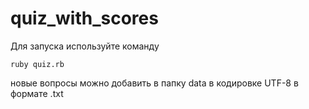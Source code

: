 # quiz_with_scores

Для запуска используйте команду 

```
ruby quiz.rb
```

новые вопросы можно добавить в папку data в кодировке UTF-8 в формате .txt
